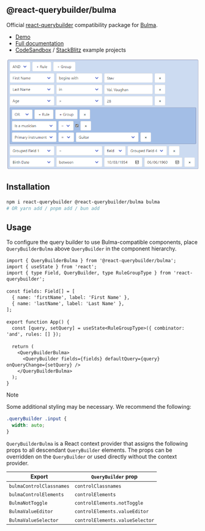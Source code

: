 ## @react-querybuilder/bulma

Official [react-querybuilder](https://npmjs.com/package/react-querybuilder) compatibility package for [Bulma](https://bulma.io/).

- [Demo](https://react-querybuilder.js.org/demo/bulma)
- [Full documentation](https://react-querybuilder.js.org/)
- [CodeSandbox](https://react-querybuilder.js.org/sandbox?t=bulma) / [StackBlitz](https://react-querybuilder.js.org/sandbox?p=stackblitz&t=bulma) example projects

![Screenshot](../../_assets/screenshot-bulma.png)

## Installation

```bash
npm i react-querybuilder @react-querybuilder/bulma bulma
# OR yarn add / pnpm add / bun add
```

## Usage

To configure the query builder to use Bulma-compatible components, place `QueryBuilderBulma` above `QueryBuilder` in the component hierarchy.

```tsx
import { QueryBuilderBulma } from '@react-querybuilder/bulma';
import { useState } from 'react';
import { type Field, QueryBuilder, type RuleGroupType } from 'react-querybuilder';

const fields: Field[] = [
  { name: 'firstName', label: 'First Name' },
  { name: 'lastName', label: 'Last Name' },
];

export function App() {
  const [query, setQuery] = useState<RuleGroupType>({ combinator: 'and', rules: [] });

  return (
    <QueryBuilderBulma>
      <QueryBuilder fields={fields} defaultQuery={query} onQueryChange={setQuery} />
    </QueryBuilderBulma>
  );
}
```

> [!NOTE]
>
> Some additional styling may be necessary. We recommend the following:
>
> ```css
> .queryBuilder .input {
>   width: auto;
> }
> ```

`QueryBuilderBulma` is a React context provider that assigns the following props to all descendant `QueryBuilder` elements. The props can be overridden on the `QueryBuilder` or used directly without the context provider.

| Export                   | `QueryBuilder` prop             |
| ------------------------ | ------------------------------- |
| `bulmaControlClassnames` | `controlClassnames`             |
| `bulmaControlElements`   | `controlElements`               |
| `BulmaNotToggle`         | `controlElements.notToggle`     |
| `BulmaValueEditor`       | `controlElements.valueEditor`   |
| `BulmaValueSelector`     | `controlElements.valueSelector` |
